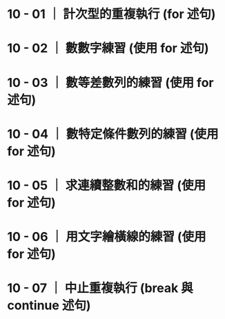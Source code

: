 # 10 - 01 ｜ 計次型的重複執行 (for 述句)

# 10 - 02 ｜ 數數字練習 (使用 for 述句)

# 10 - 03 ｜ 數等差數列的練習 (使用 for 述句)

# 10 - 04 ｜ 數特定條件數列的練習 (使用 for 述句)

# 10 - 05 ｜ 求連續整數和的練習 (使用 for 述句)

# 10 - 06 ｜ 用文字繪橫線的練習 (使用 for 述句)

# 10 - 07 ｜ 中止重複執行 (break 與 continue 述句)